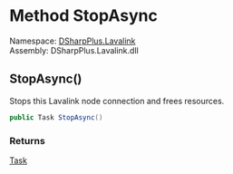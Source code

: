 # Method StopAsync

Namespace: [DSharpPlus.Lavalink](DSharpPlus.Lavalink.md)  
Assembly: DSharpPlus.Lavalink.dll

## <a id="DSharpPlus_Lavalink_LavalinkNodeConnection_StopAsync"></a>StopAsync\(\)

Stops this Lavalink node connection and frees resources.

```csharp
public Task StopAsync()
```

### Returns

[Task](https://learn.microsoft.com/dotnet/api/system.threading.tasks.task)

